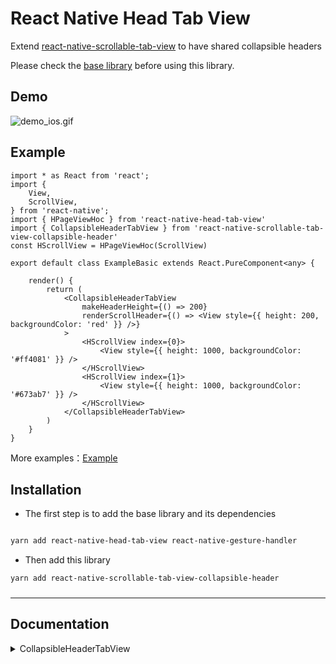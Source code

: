 # React Native Head Tab View

Extend [react-native-scrollable-tab-view](https://github.com/ptomasroos/react-native-scrollable-tab-view) to have shared collapsible headers

Please check the [base library](https://github.com/zyslife/react-native-head-tab-view) before using this library.


## Demo


![demo_ios.gif](https://github.com/zyslife/react-native-head-tab-view/blob/master/demoGIF/demo_ios.gif) 

## Example   

```tsx
import * as React from 'react';
import {
    View,
    ScrollView,
} from 'react-native';
import { HPageViewHoc } from 'react-native-head-tab-view'
import { CollapsibleHeaderTabView } from 'react-native-scrollable-tab-view-collapsible-header'
const HScrollView = HPageViewHoc(ScrollView)

export default class ExampleBasic extends React.PureComponent<any> {

    render() {
        return (
            <CollapsibleHeaderTabView
                makeHeaderHeight={() => 200}
                renderScrollHeader={() => <View style={{ height: 200, backgroundColor: 'red' }} />}
            >
                <HScrollView index={0}>
                    <View style={{ height: 1000, backgroundColor: '#ff4081' }} />
                </HScrollView>
                <HScrollView index={1}>
                    <View style={{ height: 1000, backgroundColor: '#673ab7' }} />
                </HScrollView>
            </CollapsibleHeaderTabView>
        )
    }
}
```    

More examples：[Example](https://github.com/zyslife/react-native-head-tab-view/blob/master/Example/src)  


## Installation

- The first step is to add the base library and its dependencies
```sh

yarn add react-native-head-tab-view react-native-gesture-handler  
```  
- Then add this library  
```sh
yarn add react-native-scrollable-tab-view-collapsible-header
```


### 


---
## Documentation

<details>
<summary>CollapsibleHeaderTabView</summary>  
  
```js  
import { CollapsibleHeaderTabView ,SlideTabView} from 'react-native-scrollable-tab-view-collapsible-header' 
```

`CollapsibleHeaderTabView` and `SlideTabView` extends the props for the tabs component by adding the **CollapsibleHeaderProps**

#### CollapsibleHeaderProps  

##### `renderScrollHeader` _(React.ComponentType<any> | React.ReactElement | null)_  (require)

*render the collapsible header*

```js
renderScrollHeader={()=><View style={{height:180,backgroundColor:'red'}}/>}
```  


##### `makeHeaderHeight`  (require)

The height of collapsible header.  

```js
<CollapsibleHeaderTabView
    makeHeaderHeight={() => 180}
/>
``` 


##### `tabbarHeight`  

The height of collapsible tabbar  
If this parameter is set, the initial rendering performance will be improved.  

##### `frozeTop`  

The height at which the top area of the Tabview is frozen    


##### `overflowHeight`  

Sets the upward offset distance of the TabView and TabBar  

##### `makeScrollTrans`  _(scrollValue: Animated.Value) => void_   
Gets the animation value of the shared collapsible header.   
```js 
<CollapsibleHeaderTabView
    makeScrollTrans={(scrollValue: Animated.Value) => {
        this.setState({ scrollValue })
    }}
/>
```

##### `onStartRefresh`  _(() => void)_   
If provided, a standard RefreshControl will be added for "Pull to Refresh" functionality.  
Make sure to also set the isRefreshing prop correctly.

##### `isRefreshing`  _(boolean)_   
Whether the TabView is refreshing  

##### `renderRefreshControl`  _(() => React.ReactElement)_   
A custom RefreshControl
##### `refreshHeight`  _(number)_   
If this height is reached, a refresh event will be triggered （onStartRefresh）   
##### `scrollEnabled` _(boolean)_
Whether to allow the scene to slide vertically

---  


</details>

